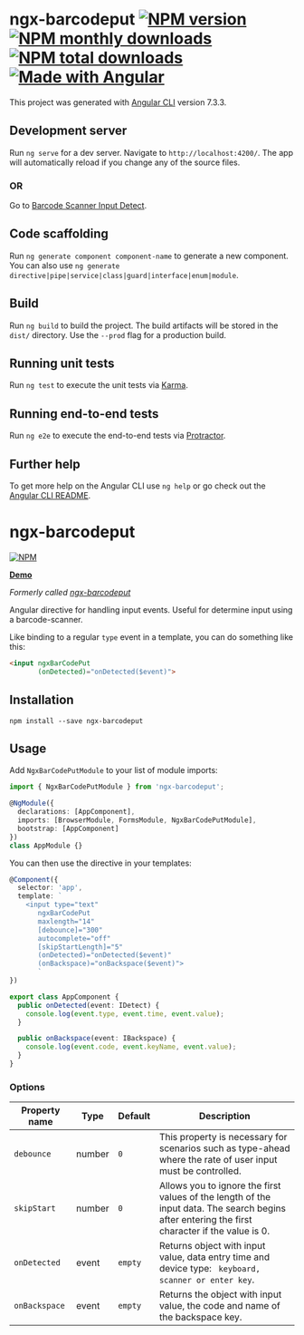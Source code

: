 # ngx-barcodeput [![NPM version](https://img.shields.io/npm/v/ngx-barcodeput.svg?style=flat)](https://www.npmjs.com/package/ngx-barcodeput) [![NPM monthly downloads](https://img.shields.io/npm/dm/ngx-barcodeput.svg?style=flat)](https://npmjs.org/package/ngx-barcodeput)  [![NPM total downloads](https://img.shields.io/npm/dt/ngx-barcodeput.svg?style=flat)](https://npmjs.org/package/ngx-barcodeput) [![Made with Angular](https://img.shields.io/badge/Made%20with-Angular-E13137.svg)](https://angular.io)


This project was generated with [Angular CLI](https://github.com/angular/angular-cli) version 7.3.3.

## Development server

Run `ng serve` for a dev server. Navigate to `http://localhost:4200/`. The app will automatically reload if you change any of the source files.

### OR

Go to [Barcode Scanner Input Detect](https://sezmars.github.io/barcode-scanner-input-detect/).

## Code scaffolding

Run `ng generate component component-name` to generate a new component. You can also use `ng generate directive|pipe|service|class|guard|interface|enum|module`.

## Build

Run `ng build` to build the project. The build artifacts will be stored in the `dist/` directory. Use the `--prod` flag for a production build.

## Running unit tests

Run `ng test` to execute the unit tests via [Karma](https://karma-runner.github.io).

## Running end-to-end tests

Run `ng e2e` to execute the end-to-end tests via [Protractor](http://www.protractortest.org/).

## Further help

To get more help on the Angular CLI use `ng help` or go check out the [Angular CLI README](https://github.com/angular/angular-cli/blob/master/README.md).


# ngx-barcodeput

[![NPM](https://nodei.co/npm/ngx-barcodeput.png?compact=true)](https://nodei.co/npm/ngx-barcodeput/)

**[Demo](https://sezmars.github.io/barcode-scanner-input-detect/)**

*Formerly called [ngx-barcodeput](https://github.com/sezmars/barcode-scanner-input-detect)*

Angular directive for handling input events. Useful for determine input using a barcode-scanner.

Like binding to a regular `type` event in a template, you can do something like this:

```HTML
<input ngxBarCodePut
       (onDetected)="onDetected($event)">
```


## Installation

```shell
npm install --save ngx-barcodeput
```


## Usage

Add `NgxBarCodePutModule` to your list of module imports:

```typescript
import { NgxBarCodePutModule } from 'ngx-barcodeput';

@NgModule({
  declarations: [AppComponent],
  imports: [BrowserModule, FormsModule, NgxBarCodePutModule],
  bootstrap: [AppComponent]
})
class AppModule {}
```

You can then use the directive in your templates:

```typescript
@Component({
  selector: 'app',
  template: `
    <input type="text"
       ngxBarCodePut
       maxlength="14"
       [debounce]="300"
       autocomplete="off"
       [skipStartLength]="5"
       (onDetected)="onDetected($event)"
       (onBackspace)="onBackspace($event)">
       `
})

export class AppComponent {
  public onDetected(event: IDetect) {
    console.log(event.type, event.time, event.value);
  }

  public onBackspace(event: IBackspace) {
    console.log(event.code, event.keyName, event.value);
  }
}
```

### Options

| Property name | Type | Default | Description |
| ------------- | ---- | ------- | ----------- |
| `debounce` | number | `0` | This property is necessary for scenarios such as type-ahead where the rate of user input must be controlled. |
| `skipStart` | number | `0` | Allows you to ignore the first values of the length of the input data. The search begins after entering the first character if the value is 0.|
| `onDetected` | event | `empty` | Returns object with input value, data entry time and device type: ` keyboard, scanner or enter key`. |
| `onBackspace` | event | `empty` | Returns the object with input value, the code and name of the backspace key. |
